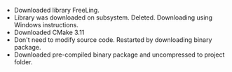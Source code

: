 + Downloaded library FreeLing. 
+ Library was downloaded on subsystem. Deleted. Downloading using Windows instructions.
+ Downloaded CMake 3.11
+ Don't need to modify source code. Restarted by downloading binary package.
+ Downloaded pre-compiled binary package and uncompressed to project folder.
